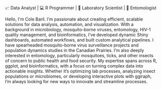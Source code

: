 📈 Data Analyst | 💻 R Programmer | 🔬 Laboratory Scientist | 🦟 Entomologist

Hello, I'm Cole Baril. I'm passionate about creating efficient, scalable solutions for data analysis, automation, and visualization. With a background in microbiology, mosquito-borne viruses, entomology, HIV-1 quality management, and bioinformatics, I’ve developed dynamic Shiny dashboards, automated workflows, and built custom analytical pipelines. I have spearheaded mosquito-borne virus surveillance projects and population dynamics studies in the Canadian Prairies. I’m also deeply interested in entomology, particularly mosquitoes, ticks, and other insects of concern to public health and food security. My expertise spans across R, ggplot, and bioinformatics, with a focus on turning complex data into actionable insights. Whether it’s optimizing lab processes, analyzing insect populations or microbiomes, or developing interactive plots with ggiraph, I’m always looking for new ways to innovate and streamline processes.

<!--
**colebaril/colebaril** is a ✨ _special_ ✨ repository because its `README.md` (this file) appears on your GitHub profile.

Here are some ideas to get you started:

- 🔭 I’m currently working on ...
- 🌱 I’m currently learning ...
- 👯 I’m looking to collaborate on ...
- 🤔 I’m looking for help with ...
- 💬 Ask me about ...
- 📫 How to reach me: ...
- 😄 Pronouns: ...
- ⚡ Fun fact: ...
-->
